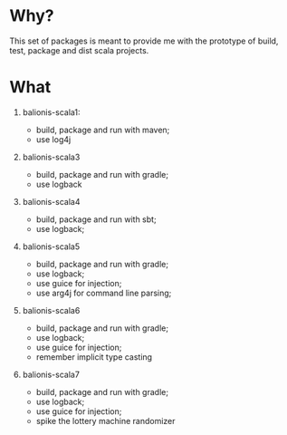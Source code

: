 # Why?

This set of packages is meant to provide me with the prototype of build, test, package and dist scala projects.

# What

1. balionis-scala1:
   - build, package and run with maven;
   - use log4j

2. balionis-scala3
   - build, package and run with gradle;
   - use logback
   
3. balionis-scala4
   - build, package and run with sbt;
   - use logback;
   
5. balionis-scala5
   - build, package and run with gradle;
   - use logback;
   - use guice for injection;
   - use arg4j for command line parsing;
   
5. balionis-scala6
   - build, package and run with gradle;
   - use logback;
   - use guice for injection;
   - remember implicit type casting
   
5. balionis-scala7
   - build, package and run with gradle;
   - use logback;
   - use guice for injection;
   - spike the lottery machine randomizer 
 
   
